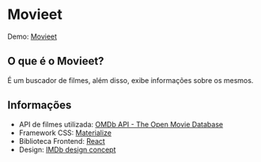 # Movieet
Demo: [Movieet](https://movieet.netlify.app/)

## O que é o Movieet?
É um buscador de filmes, além disso, exibe informações sobre os mesmos.

## Informações
* API de filmes utilizada: [OMDb API - The Open Movie Database](http://www.omdbapi.com/)
* Framework CSS: [Materialize](https://materializecss.com/)
* Biblioteca Frontend: [React](https://reactjs.org/)
* Design: [IMDb design concept](https://dribbble.com/shots/2285048-IMDb-design-concept-movie-details?utm_source=Clipboard_Shot&utm_campaign=georgev&utm_content=IMDb%20design%20concept%20-%20movie%20details&utm_medium=Social_Share)
